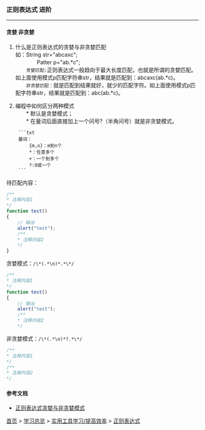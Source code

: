 ### 正则表达式 进阶
---

#### 贪婪 非贪婪
1. 什么是正则表达式的贪婪与非贪婪匹配  
    如：String str="abcaxc";  
　　　　Patter p="ab.*c";  
　　`贪婪匹配:`正则表达式一般趋向于最大长度匹配，也就是所谓的贪婪匹配。如上面使用模式p匹配字符串str，结果就是匹配到：abcaxc(ab.*c)。  
　　`非贪婪匹配：`就是匹配到结果就好，就少的匹配字符。如上面使用模式p匹配字符串str，结果就是匹配到：abc(ab.*c)。  
2. 编程中如何区分两种模式  
　　* 默认是贪婪模式；  
　　* 在量词后面直接加上一个问号?（半角问号）就是非贪婪模式。  


        ```txt
        量词：
            {m,n}：m到n个
            *：任意多个
            +：一个到多个
            ?:0或一个
        ```  

待匹配内容：
```javascript
/**
* 注释内容1
*/
function test()
{
    // 输出
    alert("test");
    /**
    * 注释内容2
    */
}
```
贪婪模式：`/\*(.*\n)*.*\*/`
```javascript
/**
* 注释内容1
*/
function test()
{
    // 输出
    alert("test");
    /**
    * 注释内容2
    */
```
非贪婪模式：`/\*(.*\n)*?.*\*/`
```javascript
/**
* 注释内容1
*/
/**
* 注释内容2
*/
``` 

#### 参考文档
* [正则表达式贪婪与非贪婪模式](https://www.cnblogs.com/xudong-bupt/p/3586889.html)

[首页](../../../README.md) > [学习总览](../../../introduction/studyCatalogList.md) > [实用工具学习/提高效率](../PromoteEfficiency.md) > [正则表达式](regularExpression.md)